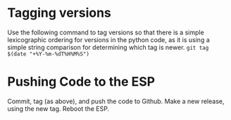 # Tagging versions
Use the following command to tag versions so that there is a simple
lexicographic ordering for versions in the python code, as it is using a simple
string comparison for determining which tag is newer.
`git tag $(date "+%Y-%m-%dT%H%M%S")`

# Pushing Code to the ESP
Commit, tag (as above), and push the code to Github.
Make a new release, using the new tag.
Reboot the ESP.
